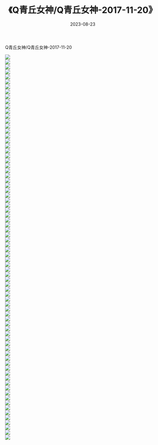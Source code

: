 ﻿---
layout: post
title:  《Q青丘女神/Q青丘女神-2017-11-20》
date:   2023-08-23
img: http://img.660000.xyz/Sharelink/网络美图/2021/Q青丘女神/Q青丘女神-2017-11-20/000.jpg
categories: [美女, 清纯, 唯美]
---

Q青丘女神/Q青丘女神-2017-11-20

 ![](http://img.660000.xyz/Sharelink/网络美图/2021/Q青丘女神/Q青丘女神-2017-11-20/001.jpg) <br>![](http://img.660000.xyz/Sharelink/网络美图/2021/Q青丘女神/Q青丘女神-2017-11-20/002.jpg) <br>![](http://img.660000.xyz/Sharelink/网络美图/2021/Q青丘女神/Q青丘女神-2017-11-20/003.jpg) <br>![](http://img.660000.xyz/Sharelink/网络美图/2021/Q青丘女神/Q青丘女神-2017-11-20/004.jpg) <br>![](http://img.660000.xyz/Sharelink/网络美图/2021/Q青丘女神/Q青丘女神-2017-11-20/005.jpg) <br>![](http://img.660000.xyz/Sharelink/网络美图/2021/Q青丘女神/Q青丘女神-2017-11-20/006.jpg) <br>![](http://img.660000.xyz/Sharelink/网络美图/2021/Q青丘女神/Q青丘女神-2017-11-20/007.jpg) <br>![](http://img.660000.xyz/Sharelink/网络美图/2021/Q青丘女神/Q青丘女神-2017-11-20/008.jpg) <br>![](http://img.660000.xyz/Sharelink/网络美图/2021/Q青丘女神/Q青丘女神-2017-11-20/009.jpg) <br>![](http://img.660000.xyz/Sharelink/网络美图/2021/Q青丘女神/Q青丘女神-2017-11-20/010.jpg) <br>![](http://img.660000.xyz/Sharelink/网络美图/2021/Q青丘女神/Q青丘女神-2017-11-20/011.jpg) <br>![](http://img.660000.xyz/Sharelink/网络美图/2021/Q青丘女神/Q青丘女神-2017-11-20/012.jpg) <br>![](http://img.660000.xyz/Sharelink/网络美图/2021/Q青丘女神/Q青丘女神-2017-11-20/013.jpg) <br>![](http://img.660000.xyz/Sharelink/网络美图/2021/Q青丘女神/Q青丘女神-2017-11-20/014.jpg) <br>![](http://img.660000.xyz/Sharelink/网络美图/2021/Q青丘女神/Q青丘女神-2017-11-20/015.jpg) <br>![](http://img.660000.xyz/Sharelink/网络美图/2021/Q青丘女神/Q青丘女神-2017-11-20/016.jpg) <br>![](http://img.660000.xyz/Sharelink/网络美图/2021/Q青丘女神/Q青丘女神-2017-11-20/017.jpg) <br>![](http://img.660000.xyz/Sharelink/网络美图/2021/Q青丘女神/Q青丘女神-2017-11-20/018.jpg) <br>![](http://img.660000.xyz/Sharelink/网络美图/2021/Q青丘女神/Q青丘女神-2017-11-20/019.jpg) <br>![](http://img.660000.xyz/Sharelink/网络美图/2021/Q青丘女神/Q青丘女神-2017-11-20/020.jpg) <br>![](http://img.660000.xyz/Sharelink/网络美图/2021/Q青丘女神/Q青丘女神-2017-11-20/021.jpg) <br>![](http://img.660000.xyz/Sharelink/网络美图/2021/Q青丘女神/Q青丘女神-2017-11-20/022.jpg) <br>![](http://img.660000.xyz/Sharelink/网络美图/2021/Q青丘女神/Q青丘女神-2017-11-20/023.jpg) <br>![](http://img.660000.xyz/Sharelink/网络美图/2021/Q青丘女神/Q青丘女神-2017-11-20/024.jpg) <br>![](http://img.660000.xyz/Sharelink/网络美图/2021/Q青丘女神/Q青丘女神-2017-11-20/025.jpg) <br>![](http://img.660000.xyz/Sharelink/网络美图/2021/Q青丘女神/Q青丘女神-2017-11-20/026.jpg) <br>![](http://img.660000.xyz/Sharelink/网络美图/2021/Q青丘女神/Q青丘女神-2017-11-20/027.jpg) <br>![](http://img.660000.xyz/Sharelink/网络美图/2021/Q青丘女神/Q青丘女神-2017-11-20/028.jpg) <br>![](http://img.660000.xyz/Sharelink/网络美图/2021/Q青丘女神/Q青丘女神-2017-11-20/029.jpg) <br>![](http://img.660000.xyz/Sharelink/网络美图/2021/Q青丘女神/Q青丘女神-2017-11-20/030.jpg) <br>![](http://img.660000.xyz/Sharelink/网络美图/2021/Q青丘女神/Q青丘女神-2017-11-20/031.jpg) <br>![](http://img.660000.xyz/Sharelink/网络美图/2021/Q青丘女神/Q青丘女神-2017-11-20/032.jpg) <br>![](http://img.660000.xyz/Sharelink/网络美图/2021/Q青丘女神/Q青丘女神-2017-11-20/033.jpg) <br>![](http://img.660000.xyz/Sharelink/网络美图/2021/Q青丘女神/Q青丘女神-2017-11-20/034.jpg) <br>![](http://img.660000.xyz/Sharelink/网络美图/2021/Q青丘女神/Q青丘女神-2017-11-20/035.jpg) <br>![](http://img.660000.xyz/Sharelink/网络美图/2021/Q青丘女神/Q青丘女神-2017-11-20/036.jpg) <br>![](http://img.660000.xyz/Sharelink/网络美图/2021/Q青丘女神/Q青丘女神-2017-11-20/037.jpg) <br>![](http://img.660000.xyz/Sharelink/网络美图/2021/Q青丘女神/Q青丘女神-2017-11-20/038.jpg) <br>![](http://img.660000.xyz/Sharelink/网络美图/2021/Q青丘女神/Q青丘女神-2017-11-20/039.jpg) <br>![](http://img.660000.xyz/Sharelink/网络美图/2021/Q青丘女神/Q青丘女神-2017-11-20/040.jpg) <br>![](http://img.660000.xyz/Sharelink/网络美图/2021/Q青丘女神/Q青丘女神-2017-11-20/041.jpg) <br>![](http://img.660000.xyz/Sharelink/网络美图/2021/Q青丘女神/Q青丘女神-2017-11-20/042.jpg) <br>![](http://img.660000.xyz/Sharelink/网络美图/2021/Q青丘女神/Q青丘女神-2017-11-20/043.jpg) <br>![](http://img.660000.xyz/Sharelink/网络美图/2021/Q青丘女神/Q青丘女神-2017-11-20/044.jpg) <br>![](http://img.660000.xyz/Sharelink/网络美图/2021/Q青丘女神/Q青丘女神-2017-11-20/045.jpg) <br>![](http://img.660000.xyz/Sharelink/网络美图/2021/Q青丘女神/Q青丘女神-2017-11-20/046.jpg) <br>![](http://img.660000.xyz/Sharelink/网络美图/2021/Q青丘女神/Q青丘女神-2017-11-20/047.jpg) <br>![](http://img.660000.xyz/Sharelink/网络美图/2021/Q青丘女神/Q青丘女神-2017-11-20/048.jpg) <br>![](http://img.660000.xyz/Sharelink/网络美图/2021/Q青丘女神/Q青丘女神-2017-11-20/049.jpg) <br>![](http://img.660000.xyz/Sharelink/网络美图/2021/Q青丘女神/Q青丘女神-2017-11-20/050.jpg) <br>![](http://img.660000.xyz/Sharelink/网络美图/2021/Q青丘女神/Q青丘女神-2017-11-20/051.jpg) <br>![](http://img.660000.xyz/Sharelink/网络美图/2021/Q青丘女神/Q青丘女神-2017-11-20/052.jpg) <br>![](http://img.660000.xyz/Sharelink/网络美图/2021/Q青丘女神/Q青丘女神-2017-11-20/053.jpg) <br>![](http://img.660000.xyz/Sharelink/网络美图/2021/Q青丘女神/Q青丘女神-2017-11-20/054.jpg) <br>![](http://img.660000.xyz/Sharelink/网络美图/2021/Q青丘女神/Q青丘女神-2017-11-20/055.jpg) <br>![](http://img.660000.xyz/Sharelink/网络美图/2021/Q青丘女神/Q青丘女神-2017-11-20/056.jpg) <br>![](http://img.660000.xyz/Sharelink/网络美图/2021/Q青丘女神/Q青丘女神-2017-11-20/057.jpg) <br>![](http://img.660000.xyz/Sharelink/网络美图/2021/Q青丘女神/Q青丘女神-2017-11-20/058.jpg) <br>![](http://img.660000.xyz/Sharelink/网络美图/2021/Q青丘女神/Q青丘女神-2017-11-20/059.jpg) <br>![](http://img.660000.xyz/Sharelink/网络美图/2021/Q青丘女神/Q青丘女神-2017-11-20/060.jpg) <br>![](http://img.660000.xyz/Sharelink/网络美图/2021/Q青丘女神/Q青丘女神-2017-11-20/061.jpg) <br>![](http://img.660000.xyz/Sharelink/网络美图/2021/Q青丘女神/Q青丘女神-2017-11-20/062.jpg) <br>![](http://img.660000.xyz/Sharelink/网络美图/2021/Q青丘女神/Q青丘女神-2017-11-20/063.jpg) <br>![](http://img.660000.xyz/Sharelink/网络美图/2021/Q青丘女神/Q青丘女神-2017-11-20/064.jpg) <br>![](http://img.660000.xyz/Sharelink/网络美图/2021/Q青丘女神/Q青丘女神-2017-11-20/065.jpg) <br>![](http://img.660000.xyz/Sharelink/网络美图/2021/Q青丘女神/Q青丘女神-2017-11-20/066.jpg) <br>![](http://img.660000.xyz/Sharelink/网络美图/2021/Q青丘女神/Q青丘女神-2017-11-20/067.jpg) <br>![](http://img.660000.xyz/Sharelink/网络美图/2021/Q青丘女神/Q青丘女神-2017-11-20/068.jpg) <br>![](http://img.660000.xyz/Sharelink/网络美图/2021/Q青丘女神/Q青丘女神-2017-11-20/069.jpg) <br>![](http://img.660000.xyz/Sharelink/网络美图/2021/Q青丘女神/Q青丘女神-2017-11-20/070.jpg) <br>![](http://img.660000.xyz/Sharelink/网络美图/2021/Q青丘女神/Q青丘女神-2017-11-20/071.jpg) <br>![](http://img.660000.xyz/Sharelink/网络美图/2021/Q青丘女神/Q青丘女神-2017-11-20/072.jpg) <br>![](http://img.660000.xyz/Sharelink/网络美图/2021/Q青丘女神/Q青丘女神-2017-11-20/073.jpg) <br>![](http://img.660000.xyz/Sharelink/网络美图/2021/Q青丘女神/Q青丘女神-2017-11-20/074.jpg) <br>![](http://img.660000.xyz/Sharelink/网络美图/2021/Q青丘女神/Q青丘女神-2017-11-20/075.jpg) <br>![](http://img.660000.xyz/Sharelink/网络美图/2021/Q青丘女神/Q青丘女神-2017-11-20/076.jpg) <br>![](http://img.660000.xyz/Sharelink/网络美图/2021/Q青丘女神/Q青丘女神-2017-11-20/077.jpg) <br>![](http://img.660000.xyz/Sharelink/网络美图/2021/Q青丘女神/Q青丘女神-2017-11-20/078.jpg) <br>
